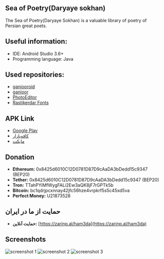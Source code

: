 ## Sea of Poetry(Daryaye sokhan)
 The Sea of Poetry(Daryaye Sokhan) is a valuable library of poetry of Persian great poets.
 
## Useful information:
* IDE: Android Studio 3.6+
* Programming language: Java

## Used repositories:
* [ganjooroid](https://github.com/ganjoor/ganjooroid)
* [ganjoor](https://github.com/ganjoor/ganjoor)
* [PhotoEditor](https://github.com/burhanrashid52/PhotoEditor)
* [Rastikerdar Fonts](https://rastikerdar.github.io/)


## APK Link
* [Google Play](https://play.google.com/store/apps/details?id=ir.ham3da.darya)
* [کافه‌بازار](https://cafebazaar.ir/app/ir.ham3da.darya)
* [مایکت](https://myket.ir/app/ir.ham3da.darya)


## Donation

* <b>Ethereum:</b> 0x8425d6010C12D0781D87D9cAaDA3bDedd15c9347 (BEP20)
* <b>Tether:</b> 0x8425d6010C12D0781D87D9cAaDA3bDedd15c9347 (BEP20)
* <b>Tron:</b> TTahPYiMfWygFALi2Ew3aQK8jF7rGPTk5b
* <b>Bitcoin:</b> bc1qdrjpcxnnay42jfc56hze4vrpkrf5s5c45xd5va
* <b>Perfect Money:</b> U21873528

## حمایت از ما در ایران
* <b>حمایت آنلاین:</b> [https://zarinp.al/ham3da](https://zarinp.al/ham3da)


## Screenshots

![screenshot 1](screen-02.png)
![screenshot 2](screen-03.png)
![screenshot 3](screen-04.png)
